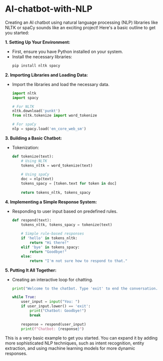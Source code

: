 # AI-chatbot-with-NLP

Creating an AI chatbot using natural language processing (NLP) libraries like NLTK or spaCy sounds like an exciting project! Here's a basic outline to get you started:

**1. Setting Up Your Environment:**
   - First, ensure you have Python installed on your system.
   - Install the necessary libraries:
     ```bash
     pip install nltk spacy
     ```

**2. Importing Libraries and Loading Data:**
   - Import the libraries and load the necessary data.
     ```python
     import nltk
     import spacy
     
     # For NLTK
     nltk.download('punkt')
     from nltk.tokenize import word_tokenize

     # For spaCy
     nlp = spacy.load('en_core_web_sm')
     ```

**3. Building a Basic Chatbot:**
   - Tokenization:
     ```python
     def tokenize(text):
         # Using NLTK
         tokens_nltk = word_tokenize(text)
         
         # Using spaCy
         doc = nlp(text)
         tokens_spacy = [token.text for token in doc]
         
         return tokens_nltk, tokens_spacy
     ```

**4. Implementing a Simple Response System:**
   - Responding to user input based on predefined rules.
     ```python
     def respond(text):
         tokens_nltk, tokens_spacy = tokenize(text)
         
         # Simple rule-based responses
         if 'hello' in tokens_nltk:
             return "Hi there!"
         elif 'bye' in tokens_spacy:
             return "Goodbye!"
         else:
             return "I'm not sure how to respond to that."
     ```

**5. Putting It All Together:**
   - Creating an interactive loop for chatting.
     ```python
     print("Welcome to the chatbot. Type 'exit' to end the conversation.")
     
     while True:
         user_input = input("You: ")
         if user_input.lower() == 'exit':
             print("Chatbot: Goodbye!")
             break
         
         response = respond(user_input)
         print(f"Chatbot: {response}")
     ```

This is a very basic example to get you started. You can expand it by adding more sophisticated NLP techniques, such as intent recognition, entity extraction, and using machine learning models for more dynamic responses.



